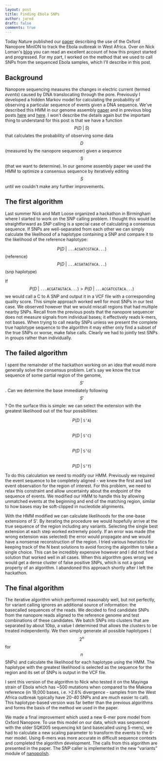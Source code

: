 ```yaml
---
layout: post
title: Finding Ebola SNPs
author: jared
draft: false
comments: true
---
```


Today Nature published our [paper](http://dx.doi.org/10.1038/nature16996) describing the use of the Oxford Nanopore MinION to track the Ebola outbreak in West Africa. Over on Nick Loman's [blog](http://lab.loman.net/2016/02/03/behind-the-paper-real-time-portable-sequencing-for-ebola-surveillance/) you can read an excellent account of how this project started and progressed. For my part, I worked on the method that we used to call SNPs from the sequenced Ebola samples, which I'll describe in this post.

Background
----------

Nanopore sequencing measures the changes in electric current (termed *events*) caused by DNA translocating through the pore. Previously I developed a hidden Markov model for calculating the probability of observing a particular sequence of events given a DNA sequence. We've described this HMM in our genome assembly [paper](http://www.nature.com/nmeth/journal/v12/n8/full/nmeth.3444.html) and in previous blog posts [here](http://simpsonlab.github.io/2015/03/30/optimizing-hmm/) and [here](http://simpsonlab.github.io/2015/04/08/eventalign/). I won't describe the details again but the important thing to understand for this post is that we have a function $$ P(D \; \vert \; S) $$ that calculates the probability of observing some data $$D$$ (measured by the nanopore sequencer) given a sequence $$S$$ (that we want to determine).  In our genome assembly paper we used the HMM to optimize a consensus sequence by iteratively editing $$S$$ until we couldn't make any further improvements.

The first algorithm
-------------------

Last summer Nick and Matt Loose organized a hackathon in Birmingham where I started to work on the SNP calling problem. I thought this would be straightforward as SNP calling is a special case of calculating a consensus sequence. If SNPs are well-separated from each other we can simply calculate the likelihood of a haplotype containing a SNP and compare it to the likelihood of the reference haplotype:

$$P(D \; \vert \; \texttt{...ACGATCGTACA...})$$ (reference)  
$$P(D \; \vert \; \texttt{...ACGATAGTACA...})$$ (snp haplotype)

If $$P(D \; \vert \; \texttt{...ACGATAGTACA...}) > P(D \; \vert \; \texttt{...ACGATCGTACA...})$$ we would call a C to A SNP  and output it in a VCF file with a corresponding quality score. This simple approach worked well for most SNPs in our test case. We observed however that we would miscall regions that had multiple nearby SNPs. Recall from the previous posts that the nanopore sequencer does not measure signals from individual bases; it effectively reads k-mers, not bases. When trying to call nearby SNPs unless we present the complete true haplotype sequence to the algorithm it may either only find a subset of the true SNPs or worse, make false calls. Clearly we had to jointly test SNPs in groups rather than individually.

The failed algorithm
--------------------

I spent the remainder of the hackathon working on an idea that would more generally solve the consensus problem. Let's say we know the true sequence of some partial region of the genome, $$S’$$. Can we determine the base immediately following $$S'$$? On the surface this is simple: we can select the extension with the greatest likelihood out of the four possibilities:

$$P(D \; \vert \; \texttt{S'A})$$  
$$P(D \; \vert \; \texttt{S'C})$$  
$$P(D \; \vert \; \texttt{S'G})$$  
$$P(D \; \vert \; \texttt{S'T})$$

To do this calculation we need to modify our HMM. Previously we required the event sequence to be completely aligned - we knew the first and last event observation for the region of interest. For this problem, we need to relax this constraint and allow uncertainty about the endpoint of the sequence of events. We modified our HMM to handle this by allowing unmatched events at the beginning and end of the matching region, similar to how bases may be soft-clipped in nucleotide alignments.

With the HMM modified we can calculate likelihoods for the one-base extensions of S'. By iterating the procedure we would hopefully arrive at the true sequence of the region including any variants. Selecting the single best extension at each step worked extremely poorly. If an error was made (the wrong extension was selected) the error would propagate and we would have a nonsense reconstruction of the region. I tried various heuristics for keeping track of the N best solutions to avoid forcing the algorithm to take a single choice. This can be incredibly expensive however and I did not find a solution that worked well in all cases. When this algorithm goes wrong we would get a dense cluster of false positive SNPs, which is not a good property of an algorithm. I abandoned this approach shortly after I left the hackathon.

The final algorithm
-------------------

The iterative algorithm which performed reasonably well, but not perfectly, for variant calling ignores an additional source of information: the basecalled sequences of the reads. We decided to find candidate SNPs from the nanopore reads aligned to the reference genome and test combinations of these candidates. We batch SNPs into clusters that are separated by about 10bp, a value I determined that allows the clusters to be treated independently. We then simply generate all possible haplotypes ($$2^n$$ for $$n$$ SNPs) and calculate the likelihood for each haplotype using the HMM. The haplotype with the greatest likelihood is selected as the sequence for the region and its set of SNPs is output in the VCF file.

I sent this version of the algorithm to Nick who tested it on the Mayinga strain of Ebola which has ~500 mutations when compared to the Makona reference (in 19,000 bases, i.e. >2.6% divergence - samples from the West Africa outbreak typically have 20-40 SNPs and are much easier to call). This haplotype-based version was far better than the previous algorithms and forms the basis of the method we used in the paper.

We made a final improvement which used a new 6-mer pore model from Oxford Nanopore. To use this model on our data, which was sequenced with the older SQK005 sequencing kit (and basecalled using 5-mers), we had to calculate a new scaling parameter to transform the events to the 6-mer model. Using 6-mers was more accurate in difficult sequence contexts and completed the algorithm development. The calls from this algorithm are presented in the paper. The SNP caller is implemented in the new “variants” module of [nanopolish](https://github.com/jts/nanopolish).
